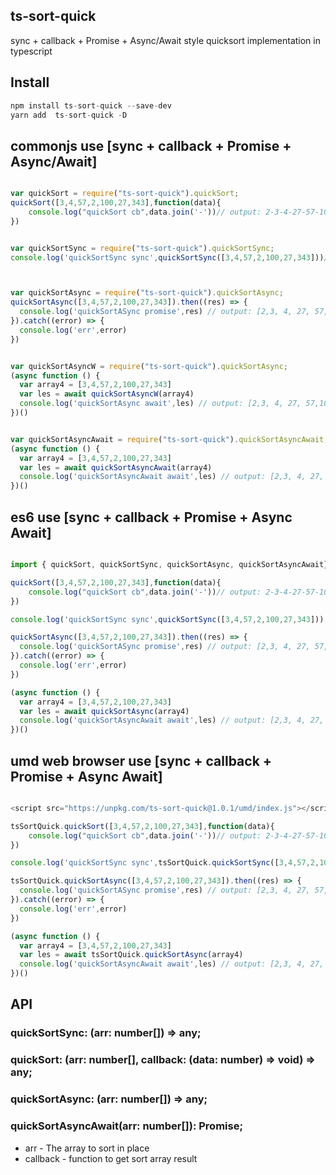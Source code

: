 ## ts-sort-quick

sync + callback + Promise + Async/Await style quicksort implementation in typescript

## Install

```js
npm install ts-sort-quick --save-dev
yarn add  ts-sort-quick -D
```


## commonjs use  [sync + callback + Promise + Async/Await]

```js

var quickSort = require("ts-sort-quick").quickSort;
quickSort([3,4,57,2,100,27,343],function(data){
    console.log("quickSort cb",data.join('-'))// output: 2-3-4-27-57-100-343
})


var quickSortSync = require("ts-sort-quick").quickSortSync;
console.log('quickSortSync sync',quickSortSync([3,4,57,2,100,27,343]))// output: [2,3, 4, 27, 57,100,343]



var quickSortAsync = require("ts-sort-quick").quickSortAsync;
quickSortAsync([3,4,57,2,100,27,343]).then((res) => {
  console.log('quickSortASync promise',res) // output: [2,3, 4, 27, 57,100,343]
}).catch((error) => {
  console.log('err',error)
})


var quickSortAsyncW = require("ts-sort-quick").quickSortAsync;
(async function () {
  var array4 = [3,4,57,2,100,27,343]
  var les = await quickSortAsyncW(array4)
  console.log('quickSortAsync await',les) // output: [2,3, 4, 27, 57,100,343]
})()


var quickSortAsyncAwait = require("ts-sort-quick").quickSortAsyncAwait;
(async function () {
  var array4 = [3,4,57,2,100,27,343]
  var les = await quickSortAsyncAwait(array4)
  console.log('quickSortAsyncAwait await',les) // output: [2,3, 4, 27, 57,100,343]
})()

```

## es6 use  [sync + callback + Promise + Async Await]

```js 

import { quickSort, quickSortSync, quickSortAsync, quickSortAsyncAwait} from 'ts-sort-quick'

quickSort([3,4,57,2,100,27,343],function(data){
    console.log("quickSort cb",data.join('-'))// output: 2-3-4-27-57-100-343
})

console.log('quickSortSync sync',quickSortSync([3,4,57,2,100,27,343]))

quickSortAsync([3,4,57,2,100,27,343]).then((res) => {
  console.log('quickSortASync promise',res) // output: [2,3, 4, 27, 57,100,343]
}).catch((error) => {
  console.log('err',error)
})

(async function () {
  var array4 = [3,4,57,2,100,27,343]
  var les = await quickSortAsync(array4)
  console.log('quickSortAsyncAwait await',les) // output: [2,3, 4, 27, 57,100,343]
})()


```



## umd web browser use  [sync + callback + Promise + Async Await]

```js

<script src="https://unpkg.com/ts-sort-quick@1.0.1/umd/index.js"></script>

tsSortQuick.quickSort([3,4,57,2,100,27,343],function(data){
    console.log("quickSort cb",data.join('-'))// output: 2-3-4-27-57-100-343
})

console.log('quickSortSync sync',tsSortQuick.quickSortSync([3,4,57,2,100,27,343]))

tsSortQuick.quickSortAsync([3,4,57,2,100,27,343]).then((res) => {
  console.log('quickSortASync promise',res) // output: [2,3, 4, 27, 57,100,343]
}).catch((error) => {
  console.log('err',error)
})

(async function () {
  var array4 = [3,4,57,2,100,27,343]
  var les = await tsSortQuick.quickSortAsync(array4)
  console.log('quickSortAsyncAwait await',les) // output: [2,3, 4, 27, 57,100,343]
})()

```


## API
### quickSortSync: (arr: number[]) => any;
### quickSort: (arr: number[], callback: (data: number) => void) => any;
### quickSortAsync: (arr: number[]) => any;
### quickSortAsyncAwait(arr: number[]): Promise<any>;

- arr - The array to sort in place
- callback - function to get sort array result 